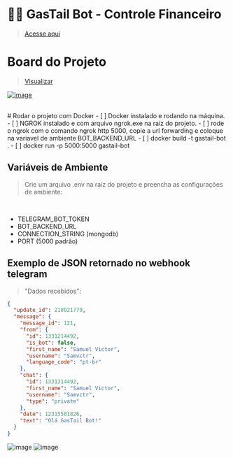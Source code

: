 # 🐦‍🔥 GasTail Bot - Controle Financeiro
> [Acesse aqui](https://t.me/GasTail_bot)

# Board do Projeto
> [Visualizar](https://whimsical.com/gastail-bot-C5Pf2PrrrYgAQMaoXXVUEg)

[![image](https://github.com/user-attachments/assets/bd167cfd-7446-43c5-9320-5c1404098c69)](https://whimsical.com/gastail-bot-C5Pf2PrrrYgAQMaoXXVUEg)

<br>
# Rodar o projeto com Docker
- [ ] Docker instalado e rodando na máquina.
- [ ] NGROK instalado e com arquivo ngrok.exe na raíz do projeto.
- [ ] rode o ngrok com o comando ngrok http 5000, copie a url forwarding e coloque na variavel de ambiente BOT_BACKEND_URL
- [ ] docker build -t gastail-bot .
- [ ] docker run -p 5000:5000 gastail-bot

## Variáveis de Ambiente
 > Crie um arquivo .env na raíz do projeto e preencha as configurações de ambiente:
<br>

 - TELEGRAM_BOT_TOKEN
 - BOT_BACKEND_URL
 - CONNECTION_STRING (mongodb)
 - PORT (5000 padrão)

## Exemplo de JSON retornado no webhook telegram

> "Dados recebidos":

```json
{
  "update_id": 218021779,
  "message": {
    "message_id": 121,
    "from": {
      "id": 1331214492,
      "is_bot": false,
      "first_name": "Samuel Victor",
      "username": "Samvctr",
      "language_code": "pt-br"
    },
    "chat": {
      "id": 1331314492,
      "first_name": "Samuel Victor",
      "username": "Samvctr",
      "type": "private"
    },
    "date": 12315581826,
    "text": "Olá GasTail Bot!"
  }
}

```


![image](https://github.com/user-attachments/assets/5ad8990a-73e2-4ce8-8649-b6ce23b016f4)
![image](https://github.com/user-attachments/assets/f0cac460-3c76-4d3d-abdd-79bae0a21fff)


